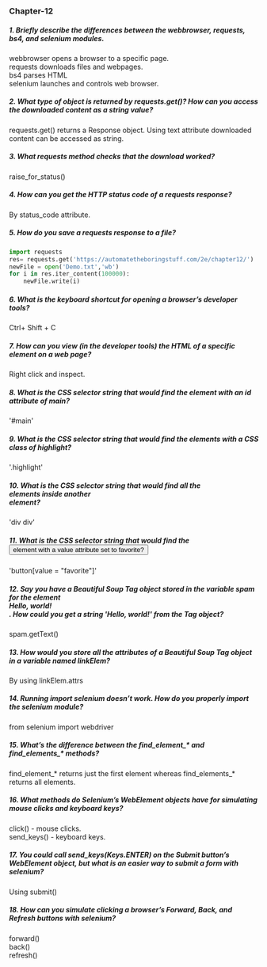 ### Chapter-12

##### 1. Briefly describe the differences between the webbrowser, requests, bs4, and selenium modules.
webbrowser opens a browser to a specific page.\
requests downloads files and webpages.\
bs4 parses HTML\
selenium launches and controls web browser.

##### 2. What type of object is returned by requests.get()? How can you access the downloaded content as a string value?
requests.get() returns a Response object. Using text attribute downloaded content can be accessed as string.

##### 3. What requests method checks that the download worked?
raise_for_status()

##### 4. How can you get the HTTP status code of a requests response?
By status_code attribute.

##### 5. How do you save a requests response to a file?
```python
import requests
res= requests.get('https://automatetheboringstuff.com/2e/chapter12/')
newFile = open('Demo.txt','wb')
for i in res.iter_content(100000):
    newFile.write(i)

```

##### 6. What is the keyboard shortcut for opening a browser’s developer tools?
Ctrl+ Shift + C

##### 7. How can you view (in the developer tools) the HTML of a specific element on a web page?
Right click and inspect.

##### 8. What is the CSS selector string that would find the element with an id attribute of main?
'#main'

##### 9. What is the CSS selector string that would find the elements with a CSS class of highlight?
'.highlight'

##### 10. What is the CSS selector string that would find all the <div> elements inside another <div> element?
'div div'

##### 11. What is the CSS selector string that would find the <button> element with a value attribute set to favorite?
'button[value = "favorite"]'

##### 12. Say you have a Beautiful Soup Tag object stored in the variable spam for the element <div>Hello, world!</div>. How could you get a string 'Hello, world!' from the Tag object?
spam.getText()

##### 13. How would you store all the attributes of a Beautiful Soup Tag object in a variable named linkElem?
By using linkElem.attrs

##### 14. Running import selenium doesn’t work. How do you properly import the selenium module?
from selenium import webdriver

##### 15. What’s the difference between the find_element_* and find_elements_* methods?
find_element_* returns just the first element whereas find_elements_* returns all elements.

##### 16. What methods do Selenium’s WebElement objects have for simulating mouse clicks and keyboard keys?
click() - mouse clicks.\
send_keys() - keyboard keys.

##### 17. You could call send_keys(Keys.ENTER) on the Submit button’s WebElement object, but what is an easier way to submit a form with selenium?
Using submit()

##### 18. How can you simulate clicking a browser’s Forward, Back, and Refresh buttons with selenium?
forward()\
back()\
refresh()
